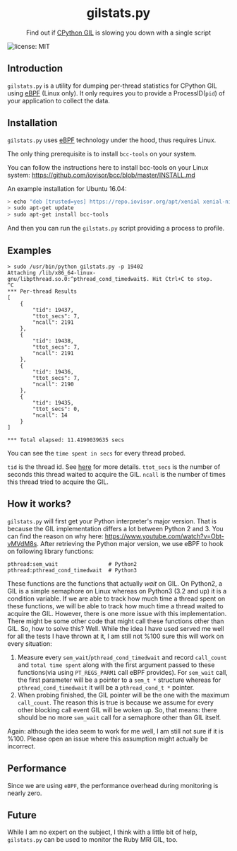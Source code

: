 <p align="center">
   
</p>

<h1 align="center">gilstats.py</h1>
<p align="center">
    Find out if <a href="https://opensource.com/article/17/4/grok-gil">CPython GIL</a> is slowing you down with a single script
</p>

![license: MIT](https://img.shields.io/badge/license-MIT-blue.svg?style=flat-square) 

## Introduction
`gilstats.py` is a utility for dumping per-thread statistics for CPython GIL using [eBPF](http://www.brendangregg.com/blog/2019-01-01/learn-ebpf-tracing.html) (Linux only). It only requires you to provide a ProcessID(`pid`) of your application to collect the data.

## Installation
`gilstats.py` uses [eBPF](http://www.brendangregg.com/blog/2019-01-01/learn-ebpf-tracing.html) technology under the hood, thus requires Linux.

The only thing prerequisite is to install `bcc-tools` on your system. 

You can follow the instructions here to install bcc-tools on your Linux system:
https://github.com/iovisor/bcc/blob/master/INSTALL.md

An example installation for Ubuntu 16.04:

```bash
> echo "deb [trusted=yes] https://repo.iovisor.org/apt/xenial xenial-nightly main" | sudo tee /etc/apt/sources.list.d/iovisor.list
> sudo apt-get update
> sudo apt-get install bcc-tools
```

And then you can run the `gilstats.py` script providing a process to profile.

## Examples

```
> sudo /usr/bin/python gilstats.py -p 19402
Attaching /lib/x86_64-linux-gnu/libpthread.so.0:^pthread_cond_timedwait$. Hit Ctrl+C to stop.
^C
*** Per-thread Results
[
    {
        "tid": 19437, 
        "ttot_secs": 7, 
        "ncall": 2191
    }, 
    {
        "tid": 19438, 
        "ttot_secs": 7, 
        "ncall": 2191
    }, 
    {
        "tid": 19436, 
        "ttot_secs": 7, 
        "ncall": 2190
    }, 
    {
        "tid": 19435, 
        "ttot_secs": 0, 
        "ncall": 14
    }
]

*** Total elapsed: 11.4190039635 secs
```

You can see the `time spent in secs` for every thread probed. 

`tid` is the thread id. See [here](https://github.com/iovisor/bcc/blob/master/docs/reference_guide.md#4-bpf_get_current_pid_tgid) for more details.
`ttot_secs` is the number of seconds this thread waited to acquire the GIL.
`ncall` is the number of times this thread tried to acquire the GIL.

## How it works?

`gilstats.py` will first get your Python interpreter's major version. That is because the GIL implementation differs a lot between Python 2 and 3. You can find the reason on why here: https://www.youtube.com/watch?v=Obt-vMVdM8s. After retrieving the Python major version, we use eBPF to hook on following library functions:

```
pthread:sem_wait                # Python2
pthread:pthread_cond_timedwait  # Python3
```

These functions are the functions that actually _wait_ on GIL. On Python2, a GIL is a simple semaphore on Linux whereas on Python3 (3.2 and up) it is a condition variable. If we are able to track how much time a thread spent on these functions, we will be able to track how much time a thread waited to acquire the GIL. However, there is one more issue with this implementation. There might be some other code that might call these functions other than GIL. So, how to solve this? Well. While the idea I have used served me well for all the tests I have thrown at it, I am still not %100 sure this will work on every situation:
   
   1) Measure every `sem_wait`/`pthread_cond_timedwait` and record `call_count` and `total time spent` along with the first argument passed to these functions(via using `PT_REGS_PARM1` call eBPF provides). For `sem_wait` call, the first parameter will be a pointer to a `sem_t *` structure whereas for `pthread_cond_timedwait` it will be a `pthread_cond_t *` pointer.
   2) When probing finished, the GIL pointer will be the one with the maximum `call_count`. The reason this is true is because we assume for every other blocking call event GIL will be woken up. So, that means: there should be no more `sem_wait` call for a semaphore other than GIL itself. 
   
Again: although the idea seem to work for me well, I am still not sure if it is %100. Please open an issue where this assumption might actually be incorrect.

## Performance

Since we are using `eBPF`, the performance overhead during monitoring is nearly zero.

## Future

While I am no expert on the subject, I think with a little bit of help, `gilstats.py` can be used to monitor the Ruby MRI GIL, too.
   



